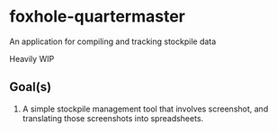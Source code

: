 # foxhole-quartermaster
An application for compiling and tracking stockpile data

Heavily WIP

## Goal(s)
1) A simple stockpile management tool that involves screenshot, and translating those screenshots into spreadsheets.
